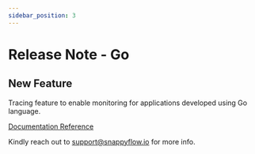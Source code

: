 ```yaml
---
sidebar_position: 3 
---
```

# Release Note - Go
## New Feature

Tracing feature to enable monitoring for applications developed using Go language.

[Documentation Reference](/docs/Tracing/go)

Kindly reach out to [support@snappyflow.io](mailto:support@snappyflow.io) for more info.




